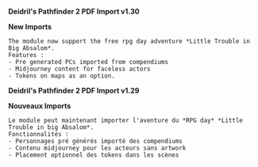 **Deidril's Pathfinder 2 PDF Import v1.30**

**New Imports**
```
The module now support the free rpg day adventure *Little Trouble in Big Absalom*.
Features : 
- Pre generated PCs imported from compendiums
- Midjourney content for faceless actors
- Tokens on maps as an option.
```

**Deidril's Pathfinder 2 PDF Import v1.29**

**Nouveaux Imports**
```
Le module peut maintenant importer l'aventure du *RPG day* *Little Trouble in big Absalom*.
Fonctionnalités : 
- Personnages pré générés importé des compendiums
- Contenu midjourney pour les acteurs sans artwork
- Placement optionnel des tokens dans les scènes
```

